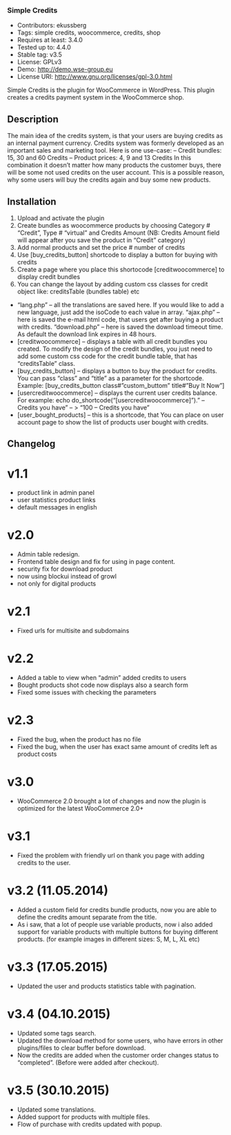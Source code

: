 ### Simple Credits ###
* Contributors: ekussberg
* Tags: simple credits, woocommerce, credits, shop
* Requires at least: 3.4.0
* Tested up to: 4.4.0
* Stable tag: v3.5
* License: GPLv3
* Demo: http://demo.wse-group.eu
* License URI: http://www.gnu.org/licenses/gpl-3.0.html

Simple Credits is the plugin for WooCommerce in WordPress. This plugin creates a credits payment system in the WooCommerce shop.

## Description ##

The main idea of the credits system, is that your users are buying credits as an internal payment currency.
Credits system was formerly developed as an important sales and marketing tool. Here is one use-case: – Credit bundles: 15, 30 and 60 Credits – Product prices: 4, 9 and 13 Credits In this combination it doesn’t matter how many products the customer buys, there will be some not used credits on the user account. This is a possible reason, why some users will buy the credits again and buy some new products.

## Installation ##
1. Upload and activate the plugin
2. Create bundles as woocommerce products by choosing Category # “Credit”, Type # “virtual” and Credits Amount (NB: Credits Amount field will appear after you save the product in “Credit” category)
3. Add normal products and set the price # number of credits
4. Use [buy_credits_button] shortcode to display a button for buying with credits
5. Create a page where you place this shortocode [creditwoocommerce] to display credit bundles
6. You can change the layout by adding custom css classes for credit object like: creditsTable (bundles table) etc

* “lang.php” – all the translations are saved here. If you would like to add a new language, just add the isoCode to each value in array. “ajax.php” – here is saved the e-mail html code, that users get after buying a product with credits. “download.php” – here is saved the download timeout time. As default the download link expires in 48 hours.
* [creditwoocommerce] – displays a table with all credit bundles you created. To modify the design of the credit bundles, you just need to add some custom css code for the credit bundle table, that has “creditsTable” class.
* [buy_credits_button] – displays a button to buy the product for credits. You can pass “class” and “title” as a parameter for the shortcode. Example: [buy_credits_button class#”custom_buttom” title#”Buy It Now”]
* [usercreditwoocommerce] – displays the current user credits balance. For example: echo do_shortcode(“[usercreditwoocommerce]”).” – Credits you have” – > “100 – Credits you have”
* [user_bought_products] – this is a shortcode, that You can place on user account page to show the list of products user bought with credits.

## Changelog ##

# v1.1 #
* product link in admin panel
* user statistics product links
* default messages in english

# v2.0 #
* Admin table redesign.
* Frontend table design and fix for using in page content.
* security fix for download product
* now using blockui instead of growl
* not only for digital products

# v2.1 #
* Fixed urls for multisite and subdomains

# v2.2 #
* Added a table to view when “admin” added credits to users
* Bought products shot code now displays also a search form
* Fixed some issues with checking the parameters

# v2.3 #
* Fixed the bug, when the product has no file
* Fixed the bug, when the user has exact same amount of credits left as product costs

# v3.0 #
* WooCommerce 2.0 brought a lot of changes and now the plugin is optimized for the latest WooCommerce 2.0+

# v3.1 #
* Fixed the problem with friendly url on thank you page with adding credits to the user.

# v3.2 (11.05.2014) #
* Added a custom field for credits bundle products, now you are able to define the credits amount separate from the title.
* As i saw, that a lot of people use variable products, now i also added support for variable products with multiple buttons for buying different products. (for example images in different sizes: S, M, L, XL etc)

# v3.3 (17.05.2015) #
* Updated the user and products statistics table with pagination.

# v3.4 (04.10.2015) #
* Updated some tags search.
* Updated the download method for some users, who have errors in other plugins/files to clear buffer before download.
* Now the credits are added when the customer order changes status to “completed”. (Before were added after checkout).

# v3.5 (30.10.2015) #
* Updated some translations.
* Added support for products with multiple files.
* Flow of purchase with credits updated with popup.
